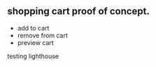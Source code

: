 ## shopping cart proof of concept. 
- add to cart
- remove from cart
- preview cart

testing lighthouse
